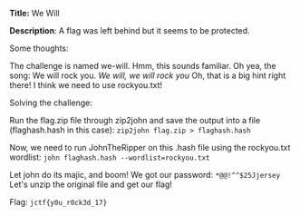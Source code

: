 **Title:** We Will

**Description**: A flag was left behind but it seems to be protected.

Some thoughts:

The challenge is named we-will. Hmm, this sounds familiar. Oh yea, the song: We will rock you. *We will, we will rock you*
Oh, that is a big hint right there! I think we need to use rockyou.txt!

Solving the challenge:

Run the flag.zip file through zip2john and save the output into a file (flaghash.hash in this case):
```zip2john flag.zip > flaghash.hash```

Now, we need to run JohnTheRipper on this .hash file using the rockyou.txt wordlist:
```john flaghash.hash --wordlist=rockyou.txt```

Let john do its majic, and boom! We got our password: `*@@!^^$25Jjersey` Let's unzip the original file and get our flag!

Flag: `jctf{y0u_r0ck3d_17}`
